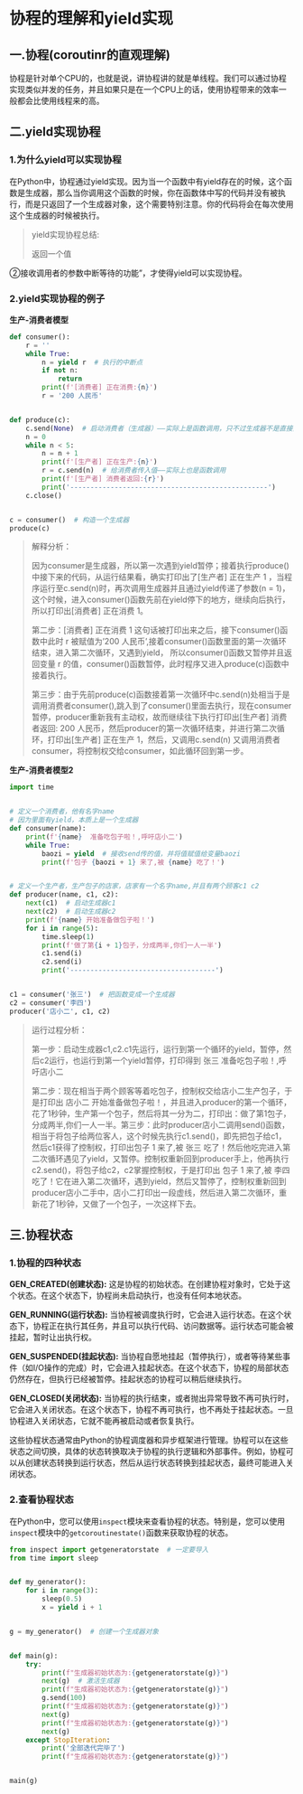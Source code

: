 # 协程的理解和yield实现

## 一.协程(coroutinr的直观理解)

协程是针对单个CPU的，也就是说，讲协程讲的就是单线程。我们可以通过协程实现类似并发的任务，并且如果只是在一个CPU上的话，使用协程带来的效率一般都会比使用线程来的高。

## 二.yield实现协程

### 1.为什么yield可以实现协程

在Python中，协程通过yield实现。因为当一个函数中有yield存在的时候，这个函数是生成器，那么当你调用这个函数的时候，你在函数体中写的代码并没有被执行，而是只返回了一个生成器对象，这个需要特别注意。你的代码将会在每次使用这个生成器的时候被执行。

> yield实现协程总结:
>
> 返回一个值

②接收调用者的参数中断等待的功能”，才使得yield可以实现协程。

### 2.yield实现协程的例子

**生产-消费者模型**

```python
def consumer():
    r = ''
    while True:
        n = yield r  # 执行的中断点
        if not n:
            return
        print(f'[消费者] 正在消费:{n}')
        r = '200 人民币'


def produce(c):
    c.send(None)  # 启动消费者（生成器）——实际上是函数调用，只不过生成器不是直接象函数那般调用的
    n = 0
    while n < 5:
        n = n + 1
        print(f'[生产者] 正在生产:{n}')
        r = c.send(n)  # 给消费者传入值——实际上也是函数调用
        print(f'[生产者] 消费者返回:{r}')
        print('-------------------------------------------------')
    c.close()


c = consumer()  # 构造一个生成器
produce(c)
```

> 解释分析：
>
> 因为consumer是生成器，所以第一次遇到yield暂停；接着执行produce()中接下来的代码，从运行结果看，确实打印出了[生产者] 正在生产 1 ，当程序运行至c.send(n)时，再次调用生成器并且通过yield传递了参数(n = 1)，这个时候，进入consumer()函数先前在yield停下的地方，继续向后执行，所以打印出[消费者] 正在消费 1。
>
> 第二步：[消费者] 正在消费 1  这句话被打印出来之后，接下consumer()函数中此时 r 被赋值为’200 人民币’,接着consumer()函数里面的第一次循环结束，进入第二次循环，又遇到yield， 所以consumer()函数又暂停并且返回变量 r 的值，consumer()函数暂停，此时程序又进入produce(c)函数中接着执行。
>
> 第三步：由于先前produce(c)函数接着第一次循环中c.send(n)处相当于是调用消费者consumer(),跳入到了consumer()里面去执行，现在consumer暂停，producer重新我有主动权，故而继续往下执行打印出[生产者] 消费者返回: 200 人民币，然后producer的第一次循环结束，并进行第二次循环，打印出[生产者] 正在生产 1，然后，又调用c.send(n) 又调用消费者consumer，将控制权交给consumer，如此循环回到第一步。

**生产-消费者模型2**

```python
import time


# 定义一个消费者，他有名字name
# 因为里面有yield，本质上是一个生成器
def consumer(name):
    print(f'{name}  准备吃包子啦！,呼吁店小二')
    while True:
        baozi = yield  # 接收send传的值，并将值赋值给变量baozi
        print(f'包子 {baozi + 1} 来了,被 {name} 吃了！')


# 定义一个生产者，生产包子的店家，店家有一个名字name,并且有两个顾客c1 c2
def producer(name, c1, c2):
    next(c1)  # 启动生成器c1
    next(c2)  # 启动生成器c2
    print(f'{name} 开始准备做包子啦！')
    for i in range(5):
        time.sleep(1)
        print(f'做了第{i + 1}包子，分成两半,你们一人一半')
        c1.send(i)
        c2.send(i)
        print('------------------------------------')


c1 = consumer('张三')  # 把函数变成一个生成器
c2 = consumer('李四')
producer('店小二', c1, c2)
```

> 运行过程分析：
>
> 第一步：启动生成器c1,c2.c1先运行，运行到第一个循环的yield，暂停，然后c2运行，也运行到第一个yield暂停，打印得到 张三  准备吃包子啦！,呼吁店小二
>
> 第二步：现在相当于两个顾客等着吃包子，控制权交给店小二生产包子，于是打印出 店小二 开始准备做包子啦！，并且进入producer的第一个循环，花了1秒钟，生产第一个包子，然后将其一分为二，打印出：做了第1包子，分成两半,你们一人一半。第三步：此时producer店小二调用send()函数，相当于将包子给两位客人，这个时候先执行c1.send()，即先把包子给c1，然后c1获得了控制权，打印出包子 1 来了,被 张三 吃了！然后他吃完进入第二次循环遇见了yield，又暂停。控制权重新回到producer手上，他再执行c2.send()，将包子给c2，c2掌握控制权，于是打印出 包子 1 来了,被 李四 吃了！它在进入第二次循环，遇到yield，然后又暂停了，控制权重新回到producer店小二手中，店小二打印出一段虚线，然后进入第二次循环，重新花了1秒钟，又做了一个包子，一次这样下去。

## 三.协程状态

### 1.协程的四种状态

**GEN_CREATED(创建状态):** 这是协程的初始状态。在创建协程对象时，它处于这个状态。在这个状态下，协程尚未启动执行，也没有任何本地状态。

**GEN_RUNNING(运行状态):** 当协程被调度执行时，它会进入运行状态。在这个状态下，协程正在执行其任务，并且可以执行代码、访问数据等。运行状态可能会被挂起，暂时让出执行权。

**GEN_SUSPENDED(挂起状态):** 当协程自愿地挂起（暂停执行），或者等待某些事件（如I/O操作的完成）时，它会进入挂起状态。在这个状态下，协程的局部状态仍然存在，但执行已经被暂停。挂起状态的协程可以稍后继续执行。

**GEN_CLOSED(关闭状态):** 当协程的执行结束，或者抛出异常导致不再可执行时，它会进入关闭状态。在这个状态下，协程不再可执行，也不再处于挂起状态。一旦协程进入关闭状态，它就不能再被启动或者恢复执行。

这些协程状态通常由Python的协程调度器和异步框架进行管理。协程可以在这些状态之间切换，具体的状态转换取决于协程的执行逻辑和外部事件。例如，协程可以从创建状态转换到运行状态，然后从运行状态转换到挂起状态，最终可能进入关闭状态。

### 2.查看协程状态

在Python中，您可以使用`inspect`模块来查看协程的状态。特别是，您可以使用`inspect`模块中的`getcoroutinestate()`函数来获取协程的状态。

```python
from inspect import getgeneratorstate  # 一定要导入
from time import sleep


def my_generator():
    for i in range(3):
        sleep(0.5)
        x = yield i + 1


g = my_generator()  # 创建一个生成器对象


def main(g):
    try:
        print(f"生成器初始状态为:{getgeneratorstate(g)}")
        next(g)  # 激活生成器
        print(f"生成器初始状态为:{getgeneratorstate(g)}")
        g.send(100)
        print(f"生成器初始状态为:{getgeneratorstate(g)}")
        next(g)
        print(f"生成器初始状态为:{getgeneratorstate(g)}")
        next(g)
    except StopIteration:
        print('全部迭代完毕了')
        print(f"生成器初始状态为:{getgeneratorstate(g)}")


main(g)
```

